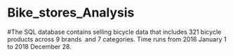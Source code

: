 # Bike_stores_Analysis
#The SQL database contains selling bicycle data that includes 321 bicycle products across 9 brands  and 7 categories. 
Time runs from 2016 January 1 to 2018 December 28. 
